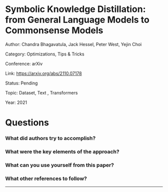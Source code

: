 # Symbolic Knowledge Distillation: from General Language Models to Commonsense Models
Author: Chandra Bhagavatula, Jack Hessel, Peter West, Yejin Choi

Category: Optimizations, Tips & Tricks

Conference: arXiv

Link: https://arxiv.org/abs/2110.07178

Status: Pending

Topic: Dataset, Text , Transformers

Year: 2021

# Questions

### What did authors try to accomplish?

### What were the key elements of the approach?

### What can you use yourself from this paper?

### What other references to follow?

---